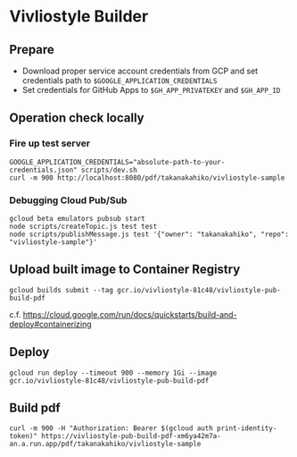 # Vivliostyle Builder

## Prepare

- Download proper service account credentials from GCP and set credentials path to `$GOOGLE_APPLICATION_CREDENTIALS`
- Set credentials for GitHub Apps to `$GH_APP_PRIVATEKEY` and `$GH_APP_ID`

## Operation check locally

### Fire up test server

```shell
GOOGLE_APPLICATION_CREDENTIALS="absolute-path-to-your-credentials.json" scripts/dev.sh
curl -m 900 http://localhost:8080/pdf/takanakahiko/vivliostyle-sample
```

### Debugging Cloud Pub/Sub

```shell
gcloud beta emulators pubsub start
node scripts/createTopic.js test test
node scripts/publishMessage.js test '{"owner": "takanakahiko", "repo": "vivliostyle-sample"}'
```

## Upload built image to Container Registry

```shell
gcloud builds submit --tag gcr.io/vivliostyle-81c48/vivliostyle-pub-build-pdf
```

c.f. https://cloud.google.com/run/docs/quickstarts/build-and-deploy#containerizing

## Deploy

```shell
gcloud run deploy --timeout 900 --memory 1Gi --image gcr.io/vivliostyle-81c48/vivliostyle-pub-build-pdf
```

## Build pdf

```shell
curl -m 900 -H "Authorization: Bearer $(gcloud auth print-identity-token)" https://vivliostyle-pub-build-pdf-xm6ya42m7a-an.a.run.app/pdf/takanakahiko/vivliostyle-sample
```
